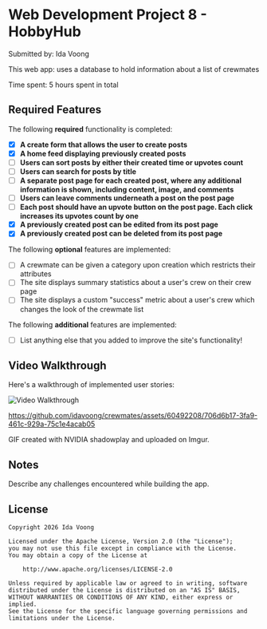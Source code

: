 # Web Development Project 8 - HobbyHub

Submitted by: Ida Voong

This web app: uses a database to hold information about a list of crewmates

Time spent: 5 hours spent in total

## Required Features

The following **required** functionality is completed:

- [x] **A create form that allows the user to create posts**
- [x] **A home feed displaying previously created posts**
- [ ] **Users can sort posts by either their created time or upvotes count**
- [ ] **Users can search for posts by title**
- [ ] **A separate post page for each created post, where any additional information is shown, including content, image, and comments**
- [ ] **Users can leave comments underneath a post on the post page**
- [ ] **Each post should have an upvote button on the post page. Each click increases its upvotes count by one**
- [x] **A previously created post can be edited from its post page**
- [x] **A previously created post can be deleted from its post page**

The following **optional** features are implemented:

- [ ] A crewmate can be given a category upon creation which restricts their attributes
- [ ] The site displays summary statistics about a user's crew on their crew page 
- [ ] The site displays a custom "success" metric about a user's crew which changes the look of the crewmate list

The following **additional** features are implemented:

* [ ] List anything else that you added to improve the site's functionality!

## Video Walkthrough

Here's a walkthrough of implemented user stories:

<img src='https://imgur.com/iEKBrTM' title='Video Walkthrough' width='' alt='Video Walkthrough' />


https://github.com/idavoong/crewmates/assets/60492208/706d6b17-3fa9-461c-929a-75c1e4acab05


<!-- Replace this with whatever GIF tool you used! -->
GIF created with NVIDIA shadowplay and uploaded on Imgur.
<!-- Recommended tools:
[Kap](https://getkap.co/) for macOS
[ScreenToGif](https://www.screentogif.com/) for Windows
[peek](https://github.com/phw/peek) for Linux. -->

## Notes

Describe any challenges encountered while building the app.

## License

    Copyright 2026 Ida Voong

    Licensed under the Apache License, Version 2.0 (the "License");
    you may not use this file except in compliance with the License.
    You may obtain a copy of the License at

        http://www.apache.org/licenses/LICENSE-2.0

    Unless required by applicable law or agreed to in writing, software
    distributed under the License is distributed on an "AS IS" BASIS,
    WITHOUT WARRANTIES OR CONDITIONS OF ANY KIND, either express or implied.
    See the License for the specific language governing permissions and
    limitations under the License.
